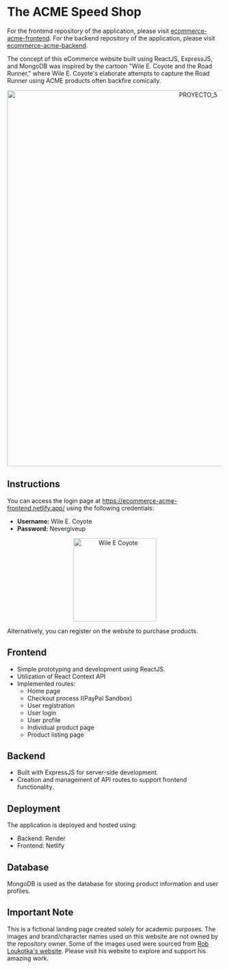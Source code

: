 # The ACME Speed Shop

For the frontend repository of the application, please visit [ecommerce-acme-frontend](https://github.com/Janispamela/ecommerce-acme-frontend).
For the backend repository of the application, please visit [ecommerce-acme-backend](https://github.com/Janispamela/ecommerce-acme-backend).

The concept of this eCommerce website built using ReactJS, ExpressJS, and MongoDB was inspired by the cartoon "Wile E. Coyote and the Road Runner," where Wile E. Coyote's elaborate attempts to capture the Road Runner using ACME products often backfire comically.

<div style="text-align: center;">
<img width="878" alt="PROYECTO_5" src="https://github.com/Janispamela/ecommerce-acme-frontend/assets/143107714/89d8aadf-b644-49bf-bfbf-e609bcb1b990">
</div>

## Instructions

You can access the login page at https://ecommerce-acme-frontend.netlify.app/ using the following credentials:
- **Username:** Wile E. Coyote
- **Password:** Nevergiveup

<div style="text-align: center;">
<img width="194" alt="Wile E  Coyote" src="https://github.com/Janispamela/ecommerce-acme-frontend/assets/143107714/827149ff-73d3-46dc-9ec5-e54892f63689">
</div>

Alternatively, you can register on the website to purchase products.

## Frontend

- Simple prototyping and development using ReactJS.
- Utilization of React Context API
- Implemented routes:
  - Home page
  - Checkout process I(PayPal Sandbox)
  - User registration
  - User login
  - User profile
  - Individual product page
  - Product listing page

## Backend

- Built with ExpressJS for server-side development.
- Creation and management of API routes to support frontend functionality.

## Deployment

The application is deployed and hosted using:
- Backend: Render
- Frontend: Netlify

## Database

MongoDB is used as the database for storing product information and user profiles.

## Important Note

This is a fictional landing page created solely for academic purposes. The images and brand/character names used on this website are not owned by the repository owner. Some of the images used were sourced from [Rob Loukotka's website](https://fringefocus.com/). Please visit his website to explore and support his amazing work.


